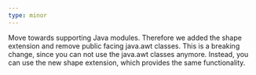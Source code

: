 ```yaml
---
type: minor
---
```


Move towards supporting Java modules. Therefore we added the shape extension and remove public facing java.awt classes. This is a breaking change, since you can not use the java.awt classes anymore. Instead, you can use the new shape extension, which provides the same functionality.
